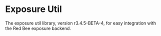 # Exposure Util

The exposure util library, version r3.4.5-BETA-4, for easy integration with the Red Bee exposure backend.